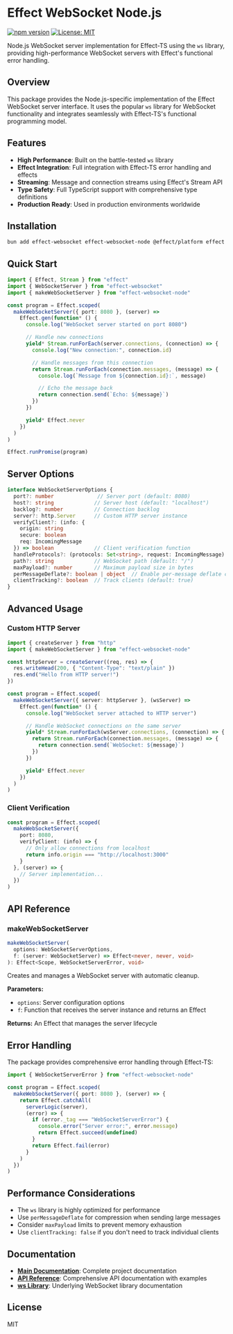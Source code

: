 # Effect WebSocket Node.js

[![npm version](https://badge.fury.io/js/effect-websocket-node.svg)](https://badge.fury.io/js/effect-websocket-node)
[![License: MIT](https://img.shields.io/badge/License-MIT-yellow.svg)](https://opensource.org/licenses/MIT)

Node.js WebSocket server implementation for Effect-TS using the `ws` library, providing high-performance WebSocket servers with Effect's functional error handling.

## Overview

This package provides the Node.js-specific implementation of the Effect WebSocket server interface. It uses the popular `ws` library for WebSocket functionality and integrates seamlessly with Effect-TS's functional programming model.

## Features

- **High Performance**: Built on the battle-tested `ws` library
- **Effect Integration**: Full integration with Effect-TS error handling and effects
- **Streaming**: Message and connection streams using Effect's Stream API
- **Type Safety**: Full TypeScript support with comprehensive type definitions
- **Production Ready**: Used in production environments worldwide

## Installation

```bash
bun add effect-websocket effect-websocket-node @effect/platform effect
```

## Quick Start

```typescript
import { Effect, Stream } from "effect"
import { WebSocketServer } from "effect-websocket"
import { makeWebSocketServer } from "effect-websocket-node"

const program = Effect.scoped(
  makeWebSocketServer({ port: 8080 }, (server) =>
    Effect.gen(function* () {
      console.log("WebSocket server started on port 8080")

      // Handle new connections
      yield* Stream.runForEach(server.connections, (connection) => {
        console.log("New connection:", connection.id)

        // Handle messages from this connection
        return Stream.runForEach(connection.messages, (message) => {
          console.log(`Message from ${connection.id}:`, message)

          // Echo the message back
          return connection.send(`Echo: ${message}`)
        })
      })

      yield* Effect.never
    })
  )
)

Effect.runPromise(program)
```

## Server Options

```typescript
interface WebSocketServerOptions {
  port?: number              // Server port (default: 8080)
  host?: string             // Server host (default: "localhost")
  backlog?: number          // Connection backlog
  server?: http.Server      // Custom HTTP server instance
  verifyClient?: (info: {
    origin: string
    secure: boolean
    req: IncomingMessage
  }) => boolean             // Client verification function
  handleProtocols?: (protocols: Set<string>, request: IncomingMessage) => string | false
  path?: string             // WebSocket path (default: "/")
  maxPayload?: number       // Maximum payload size in bytes
  perMessageDeflate?: boolean | object  // Enable per-message deflate compression
  clientTracking?: boolean  // Track clients (default: true)
}
```

## Advanced Usage

### Custom HTTP Server

```typescript
import { createServer } from "http"
import { makeWebSocketServer } from "effect-websocket-node"

const httpServer = createServer((req, res) => {
  res.writeHead(200, { "Content-Type": "text/plain" })
  res.end("Hello from HTTP server!")
})

const program = Effect.scoped(
  makeWebSocketServer({ server: httpServer }, (wsServer) =>
    Effect.gen(function* () {
      console.log("WebSocket server attached to HTTP server")

      // Handle WebSocket connections on the same server
      yield* Stream.runForEach(wsServer.connections, (connection) => {
        return Stream.runForEach(connection.messages, (message) => {
          return connection.send(`WebSocket: ${message}`)
        })
      })

      yield* Effect.never
    })
  )
)
```

### Client Verification

```typescript
const program = Effect.scoped(
  makeWebSocketServer({
    port: 8080,
    verifyClient: (info) => {
      // Only allow connections from localhost
      return info.origin === "http://localhost:3000"
    }
  }, (server) => {
    // Server implementation...
  })
)
```

## API Reference

### makeWebSocketServer

```typescript
makeWebSocketServer(
  options: WebSocketServerOptions,
  f: (server: WebSocketServer) => Effect<never, never, void>
): Effect<Scope, WebSocketServerError, void>
```

Creates and manages a WebSocket server with automatic cleanup.

**Parameters:**
- `options`: Server configuration options
- `f`: Function that receives the server instance and returns an Effect

**Returns:** An Effect that manages the server lifecycle

## Error Handling

The package provides comprehensive error handling through Effect-TS:

```typescript
import { WebSocketServerError } from "effect-websocket-node"

const program = Effect.scoped(
  makeWebSocketServer({ port: 8080 }, (server) => {
    return Effect.catchAll(
      serverLogic(server),
      (error) => {
        if (error._tag === "WebSocketServerError") {
          console.error("Server error:", error.message)
          return Effect.succeed(undefined)
        }
        return Effect.fail(error)
      }
    )
  })
)
```

## Performance Considerations

- The `ws` library is highly optimized for performance
- Use `perMessageDeflate` for compression when sending large messages
- Consider `maxPayload` limits to prevent memory exhaustion
- Use `clientTracking: false` if you don't need to track individual clients

## Documentation

- **[Main Documentation](../../README.md)**: Complete project documentation
- **[API Reference](../../API.md)**: Comprehensive API documentation with examples
- **[ws Library](https://github.com/websockets/ws)**: Underlying WebSocket library documentation

## License

MIT
